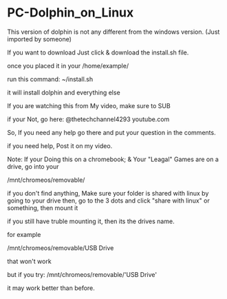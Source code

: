 # PC-Dolphin_on_Linux
This version of dolphin is not any different from the windows version. (Just imported by someone)

If you want to download Just click & download the install.sh file.

once you placed it in your /home/example/

run this command: ~/install.sh

it will install dolphin and everything else

If you are watching this from My video, make sure to SUB

if your Not, go here: @thetechchannel4293 youtube.com

So, If you need any help go there and put your question in the comments.

if you need help, Post it on my video.

Note: If your Doing this on a chromebook; & Your "Leagal" Games are on a drive, go into your

/mnt/chromeos/removable/

if you don't find anything, Make sure your folder is shared with linux by going to your 
drive then, go to the 3 dots and click "share with linux" or something, then mount it

if you still have truble mounting it, then its the drives name.

for example

/mnt/chromeos/removable/USB Drive

that won't work

but if you try: /mnt/chromeos/removable/'USB Drive'

it may work better than before.

